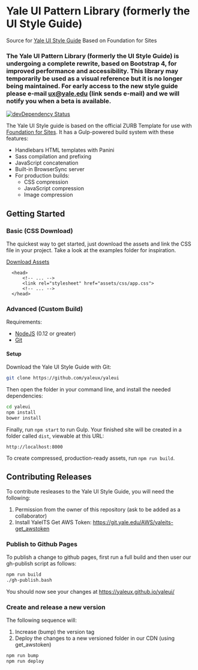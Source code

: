 # Yale UI Pattern Library (formerly the UI Style Guide)
Source for [Yale UI Style Guide](https://yaleux.github.io/yaleui/)
Based on Foundation for Sites

### The Yale UI Pattern Library (formerly the UI Style Guide) is undergoing a complete rewrite, based on Bootstrap 4, for improved performance and accessibility. This library may temporarily be used as a visual reference but it is no longer being maintained. For early access to the new style guide please e-mail ux@yale.edu (link sends e-mail) and we will notify you when a beta is available.


[![devDependency Status](https://david-dm.org/zurb/foundation-zurb-template/dev-status.svg)](https://david-dm.org/zurb/foundation-zurb-template#info=devDependencies)

The Yale UI Style guide is based on the official ZURB Template for use with [Foundation for Sites](http://foundation.zurb.com/sites). It has a Gulp-powered build system with these features:

- Handlebars HTML templates with Panini
- Sass compilation and prefixing
- JavaScript concatenation
- Built-in BrowserSync server
- For production builds:
  - CSS compression
  - JavaScript compression
  - Image compression


## Getting Started

### Basic (CSS Download)

The quickest way to get started, just download the assets and link the CSS file in your project. Take a look at the examples folder for inspiration.

[Download Assets](https://yaleux.github.io/yaleui/YaleUI.zip)

```
  <head>
      <!-- ... -->
      <link rel="stylesheet" href="assets/css/app.css">
      <!-- ... -->
  </head>
```

### Advanced (Custom Build)

Requirements:

- [NodeJS](https://nodejs.org/en/) (0.12 or greater)
- [Git](https://git-scm.com/)

####  Setup

Download the Yale UI Style Guide with Git:


```bash
git clone https://github.com/yaleux/yaleui
```

Then open the folder in your command line, and install the needed dependencies:

```bash
cd yaleui
npm install
bower install
```

Finally, run `npm start` to run Gulp. Your finished site will be created in a folder called `dist`, viewable at this URL:

```
http://localhost:8000
```

To create compressed, production-ready assets, run `npm run build`.

## Contributing Releases

To contribute resleases to the Yale UI Style Guide, you will need the following:

1. Permission from the owner of this repository (ask to be added as a collaborator)
2. Install YaleITS Get AWS Token: https://git.yale.edu/AWS/yaleits-get_awstoken

### Publish to Github Pages

To publish a change to github pages, first run a full build and then user our gh-publish script as follows:

```bash
npm run build
./gh-publish.bash
```

You should now see your changes at https://yaleux.github.io/yaleui/

### Create and release a new version

The following sequence will:
1. Increase (bump) the version tag
2. Deploy the changes to a new versioned folder in our CDN (using get_awstoken)

```bash
npm run bump
npm run deploy
```
